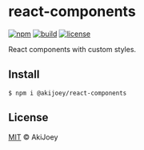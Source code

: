 # react-components

[![npm][npm-image]][npm-url]
[![build][build-image]][build-url]
[![license][license-image]][license-url]

React components with custom styles.

## Install

`$ npm i @akijoey/react-components`

## License

[MIT][license-url] © AkiJoey

[npm-image]: https://img.shields.io/npm/v/@akijoey/webapp
[npm-url]: https://www.npmjs.com/package/@akijoey/react-components
[build-image]: https://img.shields.io/github/workflow/status/akijoey/react-components/Build
[build-url]: https://github.com/akijoey/react-components/actions/workflows/build.yml
[license-image]: https://img.shields.io/github/license/akijoey/react-components
[license-url]: https://github.com/akijoey/react-components/blob/main/LICENSE
